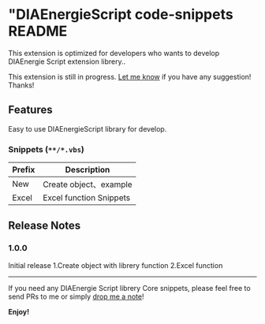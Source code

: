 # "DIAEnergieScript code-snippets README

This extension is optimized for developers who wants to develop DIAEnergie Script extension librery..

This extension is still in progress.  [Let me know](https://github.com/Ryan-tw-Hans/DIAEnergieScript-Code-Snippets/issues) if you have any suggestion! Thanks!

## Features

Easy to use DIAEnergieScript library for develop.



### Snippets (`**/*.vbs`)

| Prefix      | Description                           |
| ----------- | ------------------------------------- |
| New         | Create object、example                |
| Excel       | Excel function Snippets               |


## Release Notes

### 1.0.0

Initial release 
1.Create object with librery function
2.Excel function


-----------------------------------------------------------------------------------------------------------
If you need any DIAEnergie Script librery Core snippets, please feel free to send PRs to me or simply [drop me a note](https://github.com/Ryan-tw-Hans/DIAEnergieScript-Code-Snippets/issues)!

**Enjoy!**
